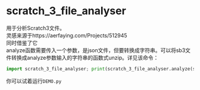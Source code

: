 # scratch_3_file_analyser
用于分析Scratch3文件。  
灵感来源于https://aerfaying.com/Projects/512945  
同时借鉴了它  
analyze函数需要传入一个参数，是json文件，但要转换成字符串。可以将sb3文件转换成analyze参数输入的字符串的函数式unzip。详见该命令：  
```python
import scratch_3_file_analyser; print(scratch_3_file_analyser.analyze(scratch_3_file_analyser.unzip('./DEMO.sb3')))
```


你可以试着运行`DEMO.py`